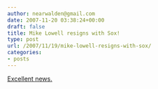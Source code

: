 ```yaml
---
author: nearwalden@gmail.com
date: 2007-11-20 03:38:24+00:00
draft: false
title: Mike Lowell resigns with Sox!
type: post
url: /2007/11/19/mike-lowell-resigns-with-sox/
categories:
- posts
---
```


[Excellent news.](http://www.boston.com/sports/baseball/redsox/extras/extra_bases/2007/11/lowell_stays.html)




